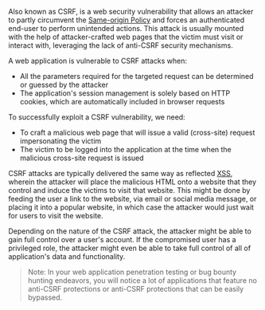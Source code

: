 Also known as CSRF, is a web security vulnerability that allows an attacker to partly circumvent the [Same-origin Policy](obsidian://open?vault=security-notes&file=Offensive%20Security%2FWeb%20Application%20Security%2FClient-side%20Vulnerabilities%2FCross-Origin%20Resource%20Sharing%20(CORS)%2FSame-origin%20Policy%2FIntroduction) and forces an authenticated end-user to perform unintended actions. This attack is usually mounted with the help of attacker-crafted web pages that the victim must visit or interact with, leveraging the lack of anti-CSRF security mechanisms.



A web application is vulnerable to CSRF attacks when:
- All the parameters required for the targeted request can be determined or guessed by the attacker
- The application's session management is solely based on HTTP cookies, which are automatically included in browser requests

To successfully exploit a CSRF vulnerability, we need:
- To craft a malicious web page that will issue a valid (cross-site) request impersonating the victim
- The victim to be logged into the application at the time when the malicious cross-site request is issued

CSRF attacks are typically delivered the same way as reflected [XSS](obsidian://open?vault=security-notes&file=Offensive%20Security%2FWeb%20Application%20Security%2FClient-side%20Vulnerabilities%2FCross-Site%20Scripting%2FIntroduction), wherein the attacker will place the malicious HTML onto a website that they control and induce the victims to visit that website. This might be done by feeding the user a link to the website, via email or social media message, or placing it into a popular website, in which case the attacker would just wait for users to visit the website.

Depending on the nature of the CSRF attack, the attacker might be able to gain full control over a user's account. If the compromised user has a privileged role, the attacker might even be able to take full control of all of application's data and functionality.
> Note: In your web application penetration testing or bug bounty hunting endeavors, you will notice a lot of applications that feature no anti-CSRF protections or anti-CSRF protections that can be easily bypassed.